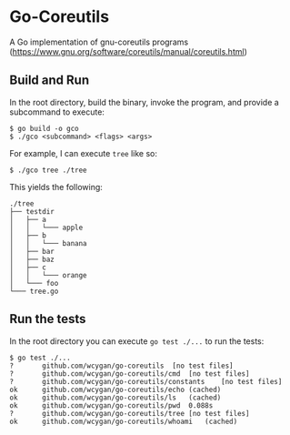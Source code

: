 # Go-Coreutils

A Go implementation of gnu-coreutils programs (https://www.gnu.org/software/coreutils/manual/coreutils.html)

## Build and Run

In the root directory, build the binary, invoke the program, and provide a subcommand to execute:

```
$ go build -o gco
$ ./gco <subcommand> <flags> <args>
```

For example, I can execute `tree` like so:

```
$ ./gco tree ./tree
```

This yields the following:

```
./tree
├── testdir
│   ├── a
│   │   └─── apple
│   ├── b
│   │   └─── banana
│   ├── bar
│   ├── baz
│   ├── c
│   │   └─── orange
│   └─── foo
└─── tree.go
```


## Run the tests

In the root directory you can execute `go test ./...` to run the tests:

```
$ go test ./...
?   	github.com/wcygan/go-coreutils	[no test files]
?   	github.com/wcygan/go-coreutils/cmd	[no test files]
?   	github.com/wcygan/go-coreutils/constants	[no test files]
ok  	github.com/wcygan/go-coreutils/echo	(cached)
ok  	github.com/wcygan/go-coreutils/ls	(cached)
ok  	github.com/wcygan/go-coreutils/pwd	0.088s
?   	github.com/wcygan/go-coreutils/tree	[no test files]
ok  	github.com/wcygan/go-coreutils/whoami	(cached)
```